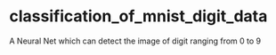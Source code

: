 # classification_of_mnist_digit_data
A Neural Net which can detect the image of digit ranging from 0 to 9
